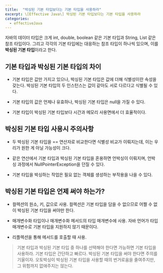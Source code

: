 ```yaml
---
title:  "박싱된 기본 타입보다는 기본 타입을 사용하라"
excerpt: \[Effective Java\] 박싱된 기본 타입보다는 기본 타입을 사용하라
categories:
  - effectiveJava
---
```


자바의 데이터 타입은 크게 int, double, boolean 같은 기본 타입과 String, List 같은 참조 타입이다. 그리고 각각의 기본 타입에는 대응하는 참조 타입이 하나씩 있으며, 이를 **박싱된 기본 타입**이라고 한다.

## 기본 타입과 박싱된 기본 타입의 차이

- 기본 타입은 값만 가지고 있으나, 박싱된 기본 타입은 값에 더해 식별성이란 속성을 갖는다. 박싱된 기본 타입의 두 인스턴스는 값이 같아도 서로 다르다고 식별될 수 있다.

- 기본 타입의 값은 언제나 유효하나, 박싱된 기본 타입은 null을 가질 수 있다.

- 기본 타입이 박싱된 기본 타입보다 시간과 메모리 사용면에서 더 효율적이다.


## 박싱된 기본 타입 사용시 주의사항

- 두 박싱된 기본 타입을 == 연산자로 비교한다면 식별성 비교가 이뤄지는데, 이는 우리가 원한 게 아닐 가능성이 크다.

- 같은 연산에서 기본 타입과 박싱된 기본 타입을 혼용하면 언박싱이 이뤄지며, 언박싱 과정에서 NullPointerException을 던질 수 있다.

- 기본 타입을 박싱하는 작업은 필요 없는 객체를 생성하는 부작용을 나을 수 있다.


## 박싱된 기본 타입은 언제 써야 하는가?

- 컬렉션의 원소, 키, 값으로 사용. 컬렉션은 기본 타입을 담을 수 없으므로 어쩔 수 없이 박싱된 기본 타입을 써야만 한다.

- 매개변수화 타입이나 매개변수화 메서드의 타입 매개변수에 사용. 자바 언어가 타입 매개변수로 기본 타입을 지원하지 않기 때문이다.

- 리플렉션을 통해 메서드를 호출할 때 사용.


> 기본 타입과 박싱된 기본 타입 중 하나를 선택해야 한다면 가능하면 기본 타입을 사용하라. 기본 타입은 간단하고 빠르다. 박싱된 기본 타입을 써야 한다면 주의를 기울이자. 오토박싱이 박싱된 기본 타입을 사용할 때의 번거로움을 줄여주지만, 그 위험까지 없애주지는 않는다.